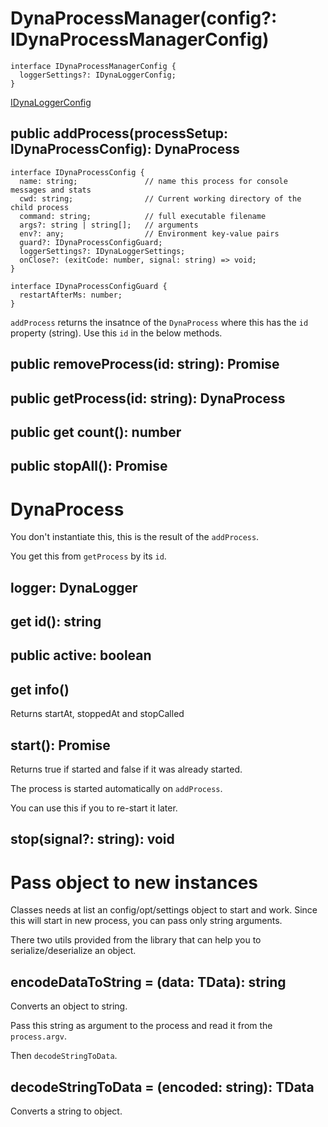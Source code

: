 # DynaProcessManager(config?: IDynaProcessManagerConfig)

```
interface IDynaProcessManagerConfig {
  loggerSettings?: IDynaLoggerConfig;
}
```
[IDynaLoggerConfig](https://github.com/aneldev/dyna-logger/blob/master/src/index.ts#L3)

## public addProcess(processSetup: IDynaProcessConfig): DynaProcess

```
interface IDynaProcessConfig {
  name: string;               // name this process for console messages and stats
  cwd: string;                // Current working directory of the child process
  command: string;            // full executable filename
  args?: string | string[];   // arguments
  env?: any;                  // Environment key-value pairs
  guard?: IDynaProcessConfigGuard;
  loggerSettings?: IDynaLoggerSettings;
  onClose?: (exitCode: number, signal: string) => void;
}

interface IDynaProcessConfigGuard {
  restartAfterMs: number;
}

```

`addProcess` returns the insatnce of the `DynaProcess` where this has the `id` property (string). Use this `id` in the below methods. 

## public removeProcess(id: string): Promise<void>

## public getProcess(id: string): DynaProcess

## public get count(): number

## public stopAll(): Promise<void>

# DynaProcess

You don't instantiate this, this is the result of the `addProcess`.

You get this from `getProcess` by its `id`.

## logger: DynaLogger

## get id(): string

## public active: boolean

## get info()

Returns startAt, stoppedAt and stopCalled

## start(): Promise<boolean>

Returns true if started and false if it was already started.

The process is started automatically on `addProcess`.

You can use this if you to re-start it later.

## stop(signal?: string): void

# Pass object to new instances

Classes needs at list an config/opt/settings object to start and work. 
Since this will start in new process, you can pass only string arguments.

There two utils provided from the library that can help you to serialize/deserialize an object.
 
## encodeDataToString = <TData>(data: TData): string

Converts an object to string. 

Pass this string as argument to the process and read it from the `process.argv`.

Then `decodeStringToData`.

## decodeStringToData = <TData>(encoded: string): TData

Converts a string to object.
 